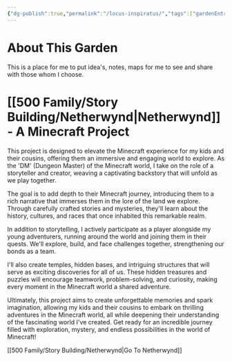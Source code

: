 ```yaml
---
{"dg-publish":true,"permalink":"/locus-inspiratus/","tags":["gardenEntry"]}
---
```


# About This Garden
This is a place for me to put idea's, notes, maps for me to see and share with those whom I choose. 


# [[500 Family/Story Building/Netherwynd\|Netherwynd]] - A Minecraft Project
This project is designed to elevate the Minecraft experience for my kids and their cousins, offering them an immersive and engaging world to explore. As the 'DM' (Dungeon Master) of the Minecraft world, I take on the role of a storyteller and creator, weaving a captivating backstory that will unfold as we play together.

The goal is to add depth to their Minecraft journey, introducing them to a rich narrative that immerses them in the lore of the land we explore. Through carefully crafted stories and mysteries, they'll learn about the history, cultures, and races that once inhabited this remarkable realm.

In addition to storytelling, I actively participate as a player alongside my young adventurers, running around the world and joining them in their quests. We'll explore, build, and face challenges together, strengthening our bonds as a team.

I'll also create temples, hidden bases, and intriguing structures that will serve as exciting discoveries for all of us. These hidden treasures and puzzles will encourage teamwork, problem-solving, and curiosity, making every moment in the Minecraft world a shared adventure.

Ultimately, this project aims to create unforgettable memories and spark imagination, allowing my kids and their cousins to embark on thrilling adventures in the Minecraft world, all while deepening their understanding of the fascinating world I've created. Get ready for an incredible journey filled with exploration, mystery, and endless possibilities in the world of Minecraft!

[[500 Family/Story Building/Netherwynd\|Go To Netherwynd]]


